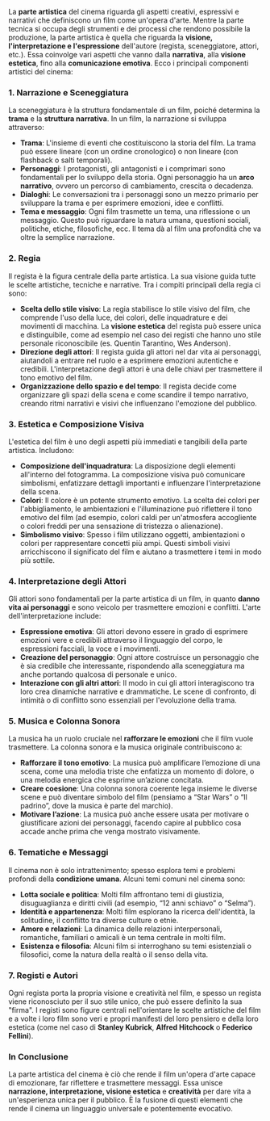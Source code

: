 La **parte artistica** del cinema riguarda gli aspetti creativi, espressivi e narrativi che definiscono un film come un'opera d'arte. Mentre la parte tecnica si occupa degli strumenti e dei processi che rendono possibile la produzione, la parte artistica è quella che riguarda la **visione, l'interpretazione e l'espressione** dell'autore (regista, sceneggiatore, attori, etc.). Essa coinvolge vari aspetti che vanno dalla **narrativa**, alla **visione estetica**, fino alla **comunicazione emotiva**. Ecco i principali componenti artistici del cinema:

### **1. Narrazione e Sceneggiatura**

La sceneggiatura è la struttura fondamentale di un film, poiché determina la **trama** e la **struttura narrativa**. In un film, la narrazione si sviluppa attraverso:

- **Trama**: L'insieme di eventi che costituiscono la storia del film. La trama può essere lineare (con un ordine cronologico) o non lineare (con flashback o salti temporali).
- **Personaggi**: I protagonisti, gli antagonisti e i comprimari sono fondamentali per lo sviluppo della storia. Ogni personaggio ha un **arco narrativo**, ovvero un percorso di cambiamento, crescita o decadenza.
- **Dialoghi**: Le conversazioni tra i personaggi sono un mezzo primario per sviluppare la trama e per esprimere emozioni, idee e conflitti.
- **Tema e messaggio**: Ogni film trasmette un tema, una riflessione o un messaggio. Questo può riguardare la natura umana, questioni sociali, politiche, etiche, filosofiche, ecc. Il tema dà al film una profondità che va oltre la semplice narrazione.

### **2. Regia**

Il regista è la figura centrale della parte artistica. La sua visione guida tutte le scelte artistiche, tecniche e narrative. Tra i compiti principali della regia ci sono:

- **Scelta dello stile visivo**: La regia stabilisce lo stile visivo del film, che comprende l'uso della luce, dei colori, delle inquadrature e dei movimenti di macchina. La **visione estetica** del regista può essere unica e distinguibile, come ad esempio nel caso dei registi che hanno uno stile personale riconoscibile (es. Quentin Tarantino, Wes Anderson).
- **Direzione degli attori**: Il regista guida gli attori nel dar vita ai personaggi, aiutandoli a entrare nel ruolo e a esprimere emozioni autentiche e credibili. L'interpretazione degli attori è una delle chiavi per trasmettere il tono emotivo del film.
- **Organizzazione dello spazio e del tempo**: Il regista decide come organizzare gli spazi della scena e come scandire il tempo narrativo, creando ritmi narrativi e visivi che influenzano l'emozione del pubblico.

### **3. Estetica e Composizione Visiva**

L'estetica del film è uno degli aspetti più immediati e tangibili della parte artistica. Includono:

- **Composizione dell'inquadratura**: La disposizione degli elementi all'interno del fotogramma. La composizione visiva può comunicare simbolismi, enfatizzare dettagli importanti e influenzare l'interpretazione della scena.
- **Colori**: Il colore è un potente strumento emotivo. La scelta dei colori per l'abbigliamento, le ambientazioni e l'illuminazione può riflettere il tono emotivo del film (ad esempio, colori caldi per un'atmosfera accogliente o colori freddi per una sensazione di tristezza o alienazione).
- **Simbolismo visivo**: Spesso i film utilizzano oggetti, ambientazioni o colori per rappresentare concetti più ampi. Questi simboli visivi arricchiscono il significato del film e aiutano a trasmettere i temi in modo più sottile.

### **4. Interpretazione degli Attori**

Gli attori sono fondamentali per la parte artistica di un film, in quanto **danno vita ai personaggi** e sono veicolo per trasmettere emozioni e conflitti. L'arte dell'interpretazione include:

- **Espressione emotiva**: Gli attori devono essere in grado di esprimere emozioni vere e credibili attraverso il linguaggio del corpo, le espressioni facciali, la voce e i movimenti.
- **Creazione del personaggio**: Ogni attore costruisce un personaggio che è sia credibile che interessante, rispondendo alla sceneggiatura ma anche portando qualcosa di personale e unico.
- **Interazione con gli altri attori**: Il modo in cui gli attori interagiscono tra loro crea dinamiche narrative e drammatiche. Le scene di confronto, di intimità o di conflitto sono essenziali per l'evoluzione della trama.

### **5. Musica e Colonna Sonora**

La musica ha un ruolo cruciale nel **rafforzare le emozioni** che il film vuole trasmettere. La colonna sonora e la musica originale contribuiscono a:

- **Rafforzare il tono emotivo**: La musica può amplificare l’emozione di una scena, come una melodia triste che enfatizza un momento di dolore, o una melodia energica che esprime un’azione concitata.
- **Creare coesione**: Una colonna sonora coerente lega insieme le diverse scene e può diventare simbolo del film (pensiamo a “Star Wars” o “Il padrino”, dove la musica è parte del marchio).
- **Motivare l’azione**: La musica può anche essere usata per motivare o giustificare azioni dei personaggi, facendo capire al pubblico cosa accade anche prima che venga mostrato visivamente.

### **6. Tematiche e Messaggi**

Il cinema non è solo intrattenimento; spesso esplora temi e problemi profondi della **condizione umana**. Alcuni temi comuni nel cinema sono:

- **Lotta sociale e politica**: Molti film affrontano temi di giustizia, disuguaglianza e diritti civili (ad esempio, “12 anni schiavo” o “Selma”).
- **Identità e appartenenza**: Molti film esplorano la ricerca dell'identità, la solitudine, il conflitto tra diverse culture o etnie.
- **Amore e relazioni**: La dinamica delle relazioni interpersonali, romantiche, familiari o amicali è un tema centrale in molti film.
- **Esistenza e filosofia**: Alcuni film si interroghano su temi esistenziali o filosofici, come la natura della realtà o il senso della vita.

### **7. Registi e Autori**

Ogni regista porta la propria visione e creatività nel film, e spesso un regista viene riconosciuto per il suo stile unico, che può essere definito la sua "firma". I registi sono figure centrali nell'orientare le scelte artistiche del film e a volte i loro film sono veri e propri manifesti del loro pensiero e della loro estetica (come nel caso di **Stanley Kubrick**, **Alfred Hitchcock** o **Federico Fellini**).

### **In Conclusione**

La parte artistica del cinema è ciò che rende il film un'opera d'arte capace di emozionare, far riflettere e trasmettere messaggi. Essa unisce **narrazione, interpretazione, visione estetica** e **creatività** per dare vita a un'esperienza unica per il pubblico. È la fusione di questi elementi che rende il cinema un linguaggio universale e potentemente evocativo.

